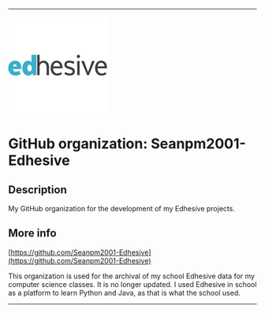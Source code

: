 
***

![EdhesiveLogo.png failed to load. The file may be missing or corrupt. Check the file path for errors first.](/AdditionalInfo/1/Seanpm2001-Edhesive/EdhesiveLogo.png)

# GitHub organization: Seanpm2001-Edhesive

## Description

My GitHub organization for the development of my Edhesive projects.

## More info

[https://github.com/Seanpm2001-Edhesive](https://github.com/Seanpm2001-Edhesive)

This organization is used for the archival of my school Edhesive data for my computer science classes. It is no longer updated. I used Edhesive in school as a platform to learn Python and Java, as that is what the school used.

***

